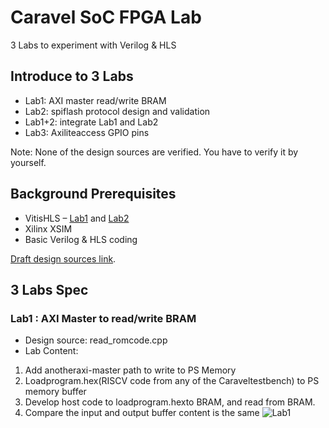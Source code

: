 # Caravel SoC FPGA Lab
3 Labs to experiment with Verilog & HLS

## Introduce to 3 Labs
* Lab1: AXI master read/write BRAM
* Lab2: spiflash protocol design and validation
* Lab1+2: integrate Lab1 and Lab2
* Lab3: Axiliteaccess GPIO pins  

Note: None of the design sources are verified. You have to verify it by yourself.

## Background Prerequisites
* VitisHLS – [Lab1](https://github.com/bol-edu/course-lab_1) and [Lab2](https://github.com/bol-edu/course-lab_2)
* Xilinx XSIM
* Basic Verilog & HLS coding  

[Draft design sources link](https://drive.google.com/drive/folders/15WaEzAkgZPE97dyX6pHcDiDTv6b-hRhJ?usp=sharing).

## 3 Labs Spec
### Lab1 : AXI Master to read/write BRAM
* Design source: read_romcode.cpp
* Lab Content:  
1. Add anotheraxi-master path to write to PS
Memory  
2. Loadprogram.hex(RISCV code from any of the
Caraveltestbench) to PS memory buffer  
3. Develop host code to loadprogram.hexto
BRAM, and read from BRAM.  
4. Compare the input and output buffer content
is the same
![Lab1](https://user-images.githubusercontent.com/98332019/236379493-6fc15e9a-d093-4a80-8519-5984e8e25b26.png)
